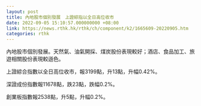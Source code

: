```yaml
---
layout: post
title: 內地股市個別發展　上證綜指以全日高位收市
date: 2022-09-05 15:10:57.000000000 +08:00
link: https://news.rthk.hk/rthk/ch/component/k2/1665609-20220905.htm
categories: rthk
---
```


內地股市個別發展。天然氣、油氣開採、煤炭股份表現較好；酒店、食品加工、旅遊相關股份表現較遜色。

上證綜合指數以全日高位收市，報3199點，升13點，升幅0.42%。

深證成份指數報11678點，跌23點，跌幅0.2%。

創業板指數報2538點，升5點，升幅0.2%。

